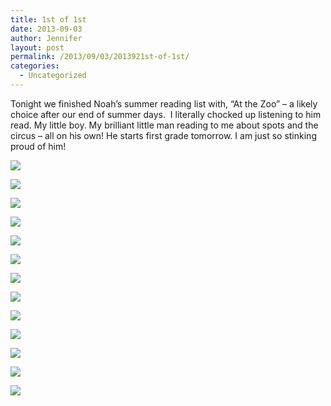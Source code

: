 ```yaml
---
title: 1st of 1st
date: 2013-09-03
author: Jennifer
layout: post
permalink: /2013/09/03/2013921st-of-1st/
categories:
  - Uncategorized
---
```

Tonight we finished Noah&#8217;s summer reading list with, &#8220;At the Zoo&#8221; &#8211; a likely choice after our end of summer days. &nbsp;I literally chocked up listening to him read. My little boy. My brilliant little man reading to me about spots and the circus &#8211; all on his own! He starts first grade tomorrow. I am just so stinking proud of him!

<div class="image-gallery-wrapper">
  <p>
    <img src="http://static1.squarespace.com/static/50db6bb3e4b015296cd43789/50dfa5b1e4b0dc6320e0b5ea/52253ebfe4b0e56a47d6b4a2/1378173877624/2013-09-02+11.10.55.jpg.55.jpg?format=original" />
  </p>

  <p>
    <img src="http://static1.squarespace.com/static/50db6bb3e4b015296cd43789/50dfa5b1e4b0dc6320e0b5ea/52253ee6e4b03c5b68505866/1378174073523/2013-09-02+11.11.24.jpg.24.jpg?format=original" />
  </p>

  <p>
    <img src="http://static1.squarespace.com/static/50db6bb3e4b015296cd43789/50dfa5b1e4b0dc6320e0b5ea/52253efae4b00ee5ef2d5464/1378173690444/2013-09-02+12.00.47.jpg.47.jpg?format=original" />
  </p>

  <p>
    <img src="http://static1.squarespace.com/static/50db6bb3e4b015296cd43789/50dfa5b1e4b0dc6320e0b5ea/52253f21e4b0aab3463b5eb8/1378173343426/2013-09-02+11.50.06.jpg.06.jpg?format=original" />
  </p>

  <p>
    <img src="http://static1.squarespace.com/static/50db6bb3e4b015296cd43789/50dfa5b1e4b0dc6320e0b5ea/52253f80e4b0c3db8692ffc9/1430547591462/2013-09-02+11.22.48.jpg.48.jpg?format=original" />
  </p>

  <p>
    <img src="http://static1.squarespace.com/static/50db6bb3e4b015296cd43789/50dfa5b1e4b0dc6320e0b5ea/52253f93e4b00ee5ef2d5587/1378174274820/2013-09-02+11.22.42.jpg.42.jpg?format=original" />
  </p>

  <p>
    <img src="http://static1.squarespace.com/static/50db6bb3e4b015296cd43789/50dfa5b1e4b0dc6320e0b5ea/52253fa6e4b0aab3463b5fb2/1378174418773/2013-09-02+11.18.56.jpg.56.jpg?format=original" />
  </p>

  <p>
    <img src="http://static1.squarespace.com/static/50db6bb3e4b015296cd43789/50dfa5b1e4b0dc6320e0b5ea/52253fcee4b0750ab1460b22/1378174639816/2013-09-02+10.31.27.jpg.27.jpg?format=original" />
  </p>

  <p>
    <img src="http://static1.squarespace.com/static/50db6bb3e4b015296cd43789/50dfa5b1e4b0dc6320e0b5ea/5225404ce4b0aab3463b6103/1378175123213/2013-09-01+11.56.13.jpg.13.jpg?format=original" />
  </p>

  <p>
    <img src="http://static1.squarespace.com/static/50db6bb3e4b015296cd43789/50dfa5b1e4b0dc6320e0b5ea/52253fe5e4b07f56d0a2d6c0/1378174919886/2013-09-02+10.28.48.jpg.48.jpg?format=original" />
  </p>

  <p>
    <img src="http://static1.squarespace.com/static/50db6bb3e4b015296cd43789/50dfa5b1e4b0dc6320e0b5ea/522540a4e4b01cea4fd95de5/1378175261605/2013-09-01+11.51.32.jpg.32.jpg?format=original" />
  </p>

  <p>
    <img src="http://static1.squarespace.com/static/50db6bb3e4b015296cd43789/50dfa5b1e4b0dc6320e0b5ea/522540b9e4b0f02d4ce0cbf6/1378175452365/2013-09-01+11.58.50.jpg.50.jpg?format=original" />
  </p>

  <p>
    <img src="http://static1.squarespace.com/static/50db6bb3e4b015296cd43789/50dfa5b1e4b0dc6320e0b5ea/52254014e4b0e56a47d6b768/1378175602342/2013-09-02+08.50.41.jpg.41.jpg?format=original" />
  </p>
</div>
